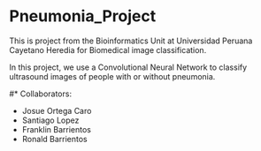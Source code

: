 # Pneumonia_Project
This is project from the Bioinformatics Unit at Universidad Peruana Cayetano Heredia for Biomedical image classification.

In this project, we use a Convolutional Neural Network to classify ultrasound images of people with or without pneumonia.

#* Collaborators:
 * Josue Ortega Caro 
 * Santiago Lopez 
 * Franklin Barrientos 
 * Ronald Barrientos 
